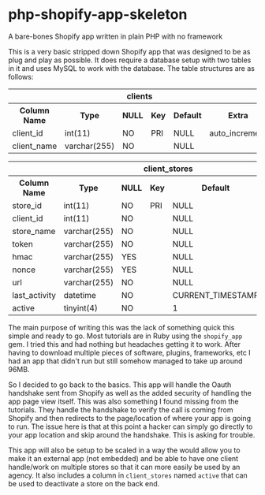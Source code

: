 # php-shopify-app-skeleton
A bare-bones Shopify app written in plain PHP with no framework

<p>This is a very basic stripped down Shopify app that was designed to be as plug and play as possible. It does require a database setup with two tables in it and uses MySQL to work with the database. The table structures are as follows:</p>

<table>
  <th colspan="6">clients</th>
  <tr>
    <th>Column Name</th>
    <th>Type</th>
    <th>NULL</th>
    <th>Key</th>	
    <th>Default</th>
    <th>Extra</th>
  </tr>
  <tr>
    <td>client_id</td>
    <td>int(11)</td>
    <td>NO</td>
    <td>PRI</td>	
    <td>NULL</td>
    <td>auto_increment</td>
  </tr>
  <tr>
    <td>client_name</td>
    <td>varchar(255)</td>
    <td>NO</td>
    <td></td>	
    <td>NULL</td>
    <td></td>
  </tr>
</table>

<table>
  <th colspan="6">client_stores</th>
  <tr>
    <th>Column Name</th>
    <th>Type</th>
    <th>NULL</th>
    <th>Key</th>	
    <th>Default</th>
    <th>Extra</th>
  </tr>
  <tr>
    <td>store_id</td>
    <td>int(11)</td>
    <td>NO</td>
    <td>PRI</td>	
    <td>NULL</td>
    <td>auto_increment</td>
  </tr>
  <tr>
    <td>client_id</td>
    <td>int(11)</td>
    <td>NO</td>
    <td></td>	
    <td>NULL</td>
    <td></td>
  </tr>
  <tr>
    <td>store_name</td>
    <td>varchar(255)</td>
    <td>NO</td>
    <td></td>	
    <td>NULL</td>
    <td></td>
  </tr>
  <tr>
    <td>token</td>
    <td>varchar(255)</td>
    <td>NO</td>
    <td></td>	
    <td>NULL</td>
    <td></td>
  </tr>
  <tr>
    <td>hmac</td>
    <td>varchar(255)</td>
    <td>YES</td>
    <td></td>	
    <td>NULL</td>
    <td></td>
  </tr>
  <tr>
    <td>nonce</td>
    <td>varchar(255)</td>
    <td>YES</td>
    <td></td>	
    <td>NULL</td>
    <td></td>
  </tr>
  <tr>
    <td>url</td>
    <td>varchar(255)</td>
    <td>NO</td>
    <td></td>	
    <td>NULL</td>
    <td></td>
  </tr>
  <tr>
    <td>last_activity</td>
    <td>datetime</td>
    <td>NO</td>
    <td></td>	
    <td>CURRENT_TIMESTAMP</td>
    <td></td>
  </tr>
  <tr>
    <td>active</td>
    <td>tinyint(4)</td>
    <td>NO</td>
    <td></td>	
    <td>1</td>
    <td></td>
  </tr>
</table>

The main purpose of writing this was the lack of something quick this simple and ready to go. Most tutorials are in Ruby using the `shopify_app` gem. I tried this and had nothing but headaches getting it to work. After having to download multiple pieces of software, plugins, frameworks, etc I had an app that didn't run but still somehow managed to take up around 96MB.

So I decided to go back to the basics. This app will handle the Oauth handshake sent from Shopify as well as the added security of handling the app page view itself. This was also something I found missing from the tutorials. They handle the handshake to verify the call is coming from Shopify and then redirects to the page/location of where your app is going to run. The issue here is that at this point a hacker can simply go directly to your app location and skip around the handshake. This is asking for trouble.

This app will also be setup to be scaled in a way the would allow you to make it an external app (not embedded) and be able to have one client handle/work on multiple stores so that it can more easily be used by an agency. It also includes a column in `client_stores` named `active` that can be used to deactivate a store on the back end.
